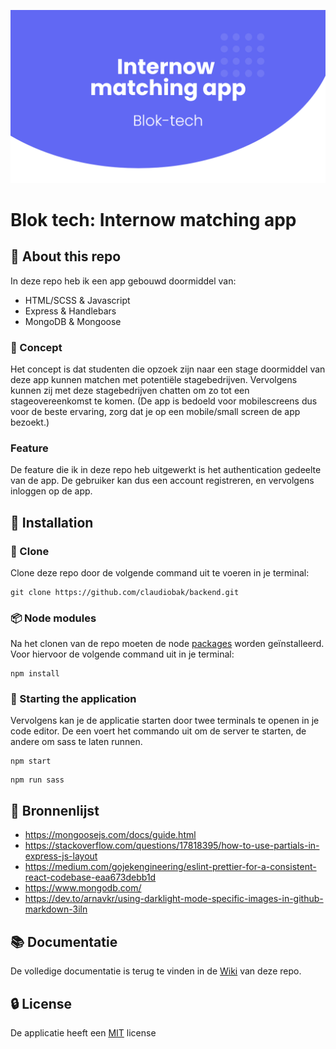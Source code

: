 ![Internow matching repo banner](https://github.com/claudiobak/Backend/blob/main/static/images/bloktechrepobanner.png)

# Blok tech: Internow matching app

## :file_folder: About this repo
In deze repo heb ik een app gebouwd doormiddel van:

* HTML/SCSS & Javascript
* Express & Handlebars
* MongoDB & Mongoose

### :iphone: Concept  
Het concept is dat studenten die opzoek zijn naar een stage doormiddel van deze app kunnen matchen met potentiële stagebedrijven. Vervolgens kunnen zij met deze stagebedrijven chatten om zo tot een stageovereenkomst te komen. (De app is bedoeld voor mobilescreens dus voor de beste ervaring, zorg dat je op een mobile/small screen de app bezoekt.)

### Feature
De feature die ik in deze repo heb uitgewerkt is het authentication gedeelte van de app. De gebruiker kan dus een account registreren, en vervolgens inloggen op de app.

## :wrench: Installation

### :memo: Clone 
Clone deze repo door de volgende command uit te voeren in je terminal:

```
git clone https://github.com/claudiobak/backend.git
```
### :package: Node modules 	
Na het clonen van de repo moeten de node [packages](https://github.com/claudiobak/Backend/blob/main/package.json) worden geïnstalleerd.
Voor hiervoor de volgende command uit in je terminal:

```
npm install
```

### :rocket: Starting the application
Vervolgens kan je de applicatie starten door twee terminals te openen in je code editor. De een voert het commando uit om de server te starten, de andere om sass te laten runnen.

```
npm start
```

```
npm run sass
```

## :bookmark: Bronnenlijst
* https://mongoosejs.com/docs/guide.html
* https://stackoverflow.com/questions/17818395/how-to-use-partials-in-express-js-layout
* https://medium.com/gojekengineering/eslint-prettier-for-a-consistent-react-codebase-eaa673debb1d
* https://www.mongodb.com/
* https://dev.to/arnavkr/using-darklight-mode-specific-images-in-github-markdown-3iln

## :books: Documentatie
De volledige documentatie is terug te vinden in de [Wiki](https://github.com/claudiobak/Backend/wiki) van deze repo.

## :lock: License
De applicatie heeft een [MIT](https://github.com/claudiobak/Backend/blob/main/License.md) license




